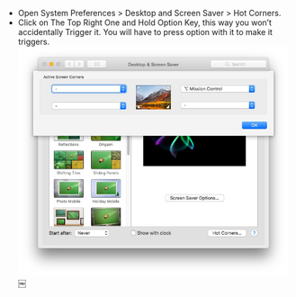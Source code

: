 * Open System Preferences > Desktop and Screen Saver > Hot Corners.
* Click on The Top Right One and Hold Option Key, this way you won’t accidentally Trigger it. You will have to press option with it to make it triggers. 
![image](9D9ECD9E-3F13-446E-A201-DB28BC9A928B.jpg)￼

